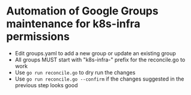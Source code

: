 # Automation of Google Groups maintenance for k8s-infra permissions

- Edit groups.yaml to add a new group or update an existing group
- All groups MUST start with "k8s-infra-" prefix for the reconcile.go to work 
- Use `go run reconcile.go` to dry run the changes
- Use `go run reconcile.go --confirm` if the changes suggested in the previous step looks good
